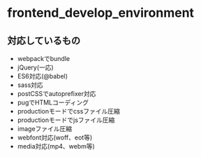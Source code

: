 # frontend_develop_environment

## 対応しているもの

- webpackでbundle
- jQuery(一応)
- ES6対応(@babel)
- sass対応
- postCSSでautoprefixer対応
- pugでHTMLコーディング
- productionモードでcssファイル圧縮
- productionモードでjsファイル圧縮
- imageファイル圧縮
- webfont対応(woff、eot等)
- media対応(mp4、webm等)

